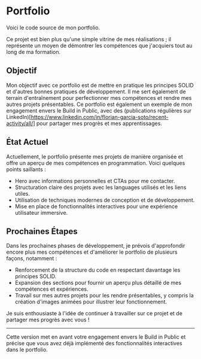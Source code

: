 # Portfolio

Voici le code source de mon portfolio.

Ce projet est bien plus qu'une simple vitrine de mes réalisations ; il représente un moyen de démontrer les compétences que j'acquiers tout au long de ma formation.

## Objectif

Mon objectif avec ce portfolio est de mettre en pratique les principes SOLID et d'autres bonnes pratiques de développement. Il me sert également de terrain d'entraînement pour perfectionner mes compétences et rendre mes autres projets présentables. Ce portfolio est également un exemple de mon engagement envers le Build in Public, avec des (publications régulières sur LinkedIn)[https://www.linkedin.com/in/florian-garcia-soto/recent-activity/all/] pour partager mes progrès et mes apprentissages.

## État Actuel

Actuellement, le portfolio présente mes projets de manière organisée et offre un aperçu de mes compétences en programmation. Voici quelques points saillants :

- Hero avec informations personnelles et CTAs pour me contacter.
- Structuration claire des projets avec les languages utilisés et les liens utiles.
- Utilisation de techniques modernes de conception et de développement.
- Mise en place de fonctionnalités interactives pour une expérience utilisateur immersive.

## Prochaines Étapes

Dans les prochaines phases de développement, je prévois d'approfondir encore plus mes compétences et d'améliorer le portfolio de plusieurs façons, notamment :

- Renforcement de la structure du code en respectant davantage les principes SOLID.
- Expansion des sections pour fournir un aperçu plus détaillé de mes compétences et expériences.
- Travail sur mes autres projets pour les rendre présentables, y compris la création d'images animées pour illustrer leur fonctionnement.

Je suis enthousiaste à l'idée de continuer à travailler sur ce projet et de partager mes progrès avec vous !

---

Cette version met en avant votre engagement envers le Build in Public et précise que vous avez déjà implémenté des fonctionnalités interactives dans le portfolio.
